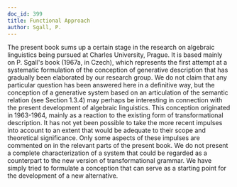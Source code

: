 ```yaml
---
doc_id: 399
title: Functional Approach
author: Sgall, P.
---
```


The present book sums up a certain stage in the research on algebraic
linguistics being pursued at Charles University, Prague.  It is based mainly
on P. Sgall's book (1967a, in Czech), which represents the first attempt at a
systematic formulation of the conception of generative description that has
gradually been elaborated by our research group.
  We do not claim that any particular question has been answered here in a
definitive way, but the conception of a generative system based on an
articulation of the semantic relation (see Section 1.3.4) may perhaps be
interesting in connection with the present development of algebraic linguistics.
This conception originated in 1963-1964, mainly as a reaction to the existing
form of transformational description.  It has not yet been possible to take the
more recent impulses into account to an extent that would be adequate to their
scope and theoretical significance.  Only some aspects of these impulses are
commented on in the relevant parts of the present book.  We do not present a
complete characterization of a system that could be regarded as a counterpart
to the new version of transformational grammar.  We have simply tried
to formulate a conception that can serve as a starting point for the
development of a new alternative.